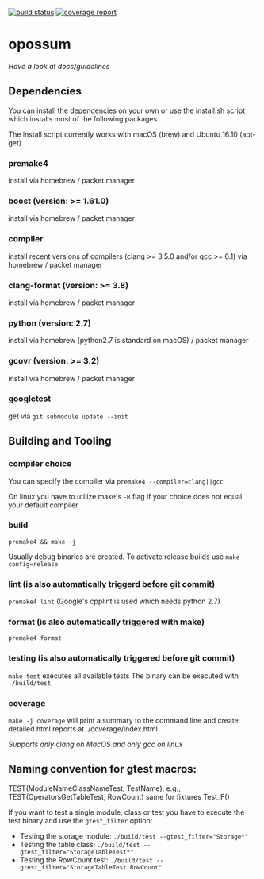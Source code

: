 [![build status](https://gitlab.hpi.de/OpossumDB/OpossumDB/badges/master/build.svg)](https://gitlab.hpi.de/OpossumDB/OpossumDB/commits/master)
[![coverage report](https://gitlab.hpi.de/OpossumDB/OpossumDB/badges/master/coverage.svg)](https://gitlab.hpi.de/OpossumDB/OpossumDB/commits/master)
# opossum

*Have a look at docs/guidelines*

## Dependencies
You can install the dependencies on your own or use the install.sh script which installs most of the following packages.

The install script currently works with macOS (brew) and Ubuntu 16.10 (apt-get)

### premake4
install via homebrew / packet manager

### boost (version: >= 1.61.0)
install via homebrew / packet manager

### compiler
install recent versions of compilers (clang >= 3.5.0 and/or gcc >= 6.1) via homebrew / packet manager

### clang-format (version: >= 3.8)
install via homebrew / packet manager

### python (version: 2.7)
install via homebrew (python2.7 is standard on macOS) / packet manager

### gcovr (version: >= 3.2)
install via homebrew / packet manager

### googletest
get via `git submodule update --init`


## Building and Tooling

### compiler choice
You can specify the compiler via `premake4 --compiler=clang||gcc`

On linux you have to utilize make's `-R` flag if your choice does not equal your default compiler

### build
`premake4 && make -j`

Usually debug binaries are created. To activate release builds use `make config=release`

### lint (is also automatically triggerd before git commit)
`premake4 lint` (Google's cpplint is used which needs python 2.7)

### format (is also automatically triggered with make)
`premake4 format`

### testing (is also automatically triggered before git commit)
`make test` executes all available tests
The binary can be executed with `./build/test`

### coverage
`make -j coverage` will print a summary to the command line and create detailed html reports at ./coverage/index.html

*Supports only clang on MacOS and only gcc on linux*

## Naming convention for gtest macros:

TEST(ModuleNameClassNameTest, TestName), e.g., TEST(OperatorsGetTableTest, RowCount)
same for fixtures Test_F()

If you want to test a single module, class or test you have to execute the test binary and use the `gtest_filter` option:

- Testing the storage module: `./build/test --gtest_filter="Storage*"`
- Testing the table class: `./build/test --gtest_filter="StorageTableTest*"`
- Testing the RowCount test: `./build/test --gtest_filter="StorageTableTest.RowCount"`
